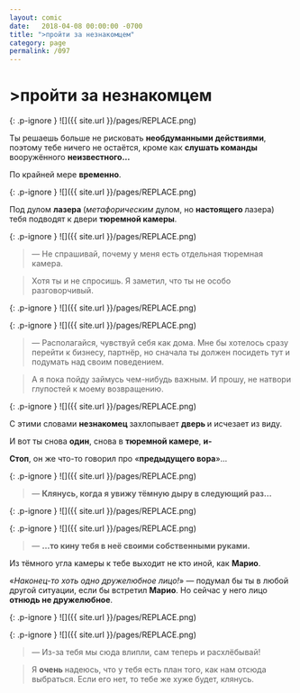 ```yaml
---
layout: comic
date:   2018-04-08 00:00:00 -0700
title: ">пройти за незнакомцем"
category: page
permalink: /097
---
```

# >пройти за незнакомцем

{: .p-ignore }
![]({{ site.url }}/pages/REPLACE.png)

Ты решаешь больше не рисковать <strong>необдуманными действиями</strong>, поэтому тебе ничего не остаётся, кроме как <strong>слушать команды </strong>вооружённого <strong>неизвестного…</strong>

По крайней мере <strong>временно</strong>.

{: .p-ignore }
![]({{ site.url }}/pages/REPLACE.png)

Под дулом <strong>лазера </strong>(<em>метафорическим </em>дулом, но <strong>настоящего </strong>лазера) тебя подводят к двери <strong>тюремной камеры</strong>.

{: .p-ignore }
![]({{ site.url }}/pages/REPLACE.png)

<blockquote>— Не спрашивай, почему у меня есть отдельная тюремная камера.</blockquote>

<blockquote>Хотя ты и не спросишь. Я заметил, что ты не особо разговорчивый.</blockquote>

{: .p-ignore }
![]({{ site.url }}/pages/REPLACE.png)

{: .p-ignore }
![]({{ site.url }}/pages/REPLACE.png)

<blockquote>— Располагайся, чувствуй себя как дома. Мне бы хотелось сразу перейти к бизнесу, партнёр, но сначала ты должен посидеть тут и подумать над своим поведением.</blockquote>

<blockquote>А я пока пойду займусь чем-нибудь важным. И прошу, не натвори глупостей к моему возвращению.</blockquote>

{: .p-ignore }
![]({{ site.url }}/pages/REPLACE.png)

С этими словами <strong>незнакомец </strong>захлопывает <strong>дверь </strong>и исчезает из виду.

И вот ты снова <strong>один</strong>, снова в <strong>тюремной камере</strong>, <strong>и- </strong>

<strong>Стоп</strong>, он же что-то говорил про «<strong>предыдущего вора</strong>»…

{: .p-ignore }
![]({{ site.url }}/pages/REPLACE.png)

<blockquote>— <strong>Клянусь, когда я увижу тёмную дыру в следующий раз…</strong></blockquote>

{: .p-ignore }
![]({{ site.url }}/pages/REPLACE.png)

{: .p-ignore }
![]({{ site.url }}/pages/REPLACE.png)

<blockquote>— <strong>…то кину тебя в неё своими собственными руками.</strong></blockquote>

Из тёмного угла камеры к тебе выходит не кто иной, как <strong>Марио</strong>.

«<em>Наконец-то хоть одно дружелюбное лицо!</em>» — подумал бы ты в любой другой ситуации, если бы встретил <strong>Марио</strong>. Но сейчас у него лицо <strong>отнюдь не дружелюбное</strong>.

{: .p-ignore }
![]({{ site.url }}/pages/REPLACE.png)

{: .p-ignore }
![]({{ site.url }}/pages/REPLACE.png)

<blockquote>— Из-за тебя мы сюда влипли, сам теперь и расхлёбывай! </blockquote>

<blockquote>Я <strong>очень </strong>надеюсь, что у тебя есть план того, как нам отсюда выбраться. Если его нет, то тебе же хуже будет, клянусь.</blockquote>
